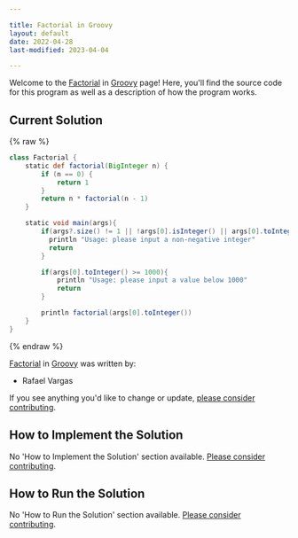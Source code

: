 ```yaml
---

title: Factorial in Groovy
layout: default
date: 2022-04-28
last-modified: 2023-04-04

---
```


Welcome to the [Factorial](https://sampleprograms.io/projects/factorial) in [Groovy](https://sampleprograms.io/languages/groovy) page! Here, you'll find the source code for this program as well as a description of how the program works.

## Current Solution

{% raw %}

```groovy
class Factorial {
    static def factorial(BigInteger n) {
        if (n == 0) {
            return 1
        }
        return n * factorial(n - 1)
    }

    static void main(args){
        if(args?.size() != 1 || !args[0].isInteger() || args[0].toInteger() < 0) {
          println "Usage: please input a non-negative integer"
          return
        }

        if(args[0].toInteger() >= 1000){
            println "Usage: please input a value below 1000"
            return
        }

        println factorial(args[0].toInteger())
    }
}
```

{% endraw %}

[Factorial](https://sampleprograms.io/projects/factorial) in [Groovy](https://sampleprograms.io/languages/groovy) was written by:

- Rafael Vargas

If you see anything you'd like to change or update, [please consider contributing](https://github.com/TheRenegadeCoder/sample-programs).

## How to Implement the Solution

No 'How to Implement the Solution' section available. [Please consider contributing](https://github.com/TheRenegadeCoder/sample-programs-website).

## How to Run the Solution

No 'How to Run the Solution' section available. [Please consider contributing](https://github.com/TheRenegadeCoder/sample-programs-website).